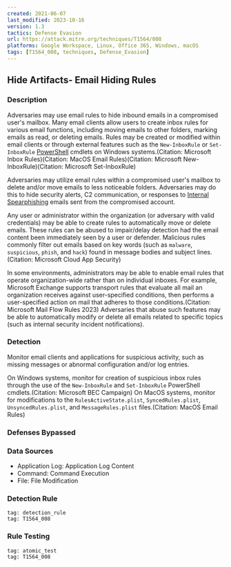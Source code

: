 ```yaml
---
created: 2021-06-07
last_modified: 2023-10-16
version: 1.3
tactics: Defense Evasion
url: https://attack.mitre.org/techniques/T1564/008
platforms: Google Workspace, Linux, Office 365, Windows, macOS
tags: [T1564_008, techniques, Defense_Evasion]
---
```


## Hide Artifacts- Email Hiding Rules

### Description

Adversaries may use email rules to hide inbound emails in a compromised user's mailbox. Many email clients allow users to create inbox rules for various email functions, including moving emails to other folders, marking emails as read, or deleting emails. Rules may be created or modified within email clients or through external features such as the <code>New-InboxRule</code> or <code>Set-InboxRule</code> [PowerShell](https://attack.mitre.org/techniques/T1059/001) cmdlets on Windows systems.(Citation: Microsoft Inbox Rules)(Citation: MacOS Email Rules)(Citation: Microsoft New-InboxRule)(Citation: Microsoft Set-InboxRule)

Adversaries may utilize email rules within a compromised user's mailbox to delete and/or move emails to less noticeable folders. Adversaries may do this to hide security alerts, C2 communication, or responses to [Internal Spearphishing](https://attack.mitre.org/techniques/T1534) emails sent from the compromised account.

Any user or administrator within the organization (or adversary with valid credentials) may be able to create rules to automatically move or delete emails. These rules can be abused to impair/delay detection had the email content been immediately seen by a user or defender. Malicious rules commonly filter out emails based on key words (such as <code>malware</code>, <code>suspicious</code>, <code>phish</code>, and <code>hack</code>) found in message bodies and subject lines. (Citation: Microsoft Cloud App Security)

In some environments, administrators may be able to enable email rules that operate organization-wide rather than on individual inboxes. For example, Microsoft Exchange supports transport rules that evaluate all mail an organization receives against user-specified conditions, then performs a user-specified action on mail that adheres to those conditions.(Citation: Microsoft Mail Flow Rules 2023) Adversaries that abuse such features may be able to automatically modify or delete all emails related to specific topics (such as internal security incident notifications).

### Detection

Monitor email clients and applications for suspicious activity, such as missing messages or abnormal configuration and/or log entries.

On Windows systems, monitor for creation of suspicious inbox rules through the use of the <code>New-InboxRule</code> and <code>Set-InboxRule</code> PowerShell cmdlets.(Citation: Microsoft BEC Campaign) On MacOS systems, monitor for modifications to the <code>RulesActiveState.plist</code>, <code>SyncedRules.plist</code>, <code>UnsyncedRules.plist</code>, and <code>MessageRules.plist</code> files.(Citation: MacOS Email Rules)

### Defenses Bypassed



### Data Sources

  - Application Log: Application Log Content
  -  Command: Command Execution
  -  File: File Modification
### Detection Rule

```query
tag: detection_rule
tag: T1564_008
```

### Rule Testing

```query
tag: atomic_test
tag: T1564_008
```
